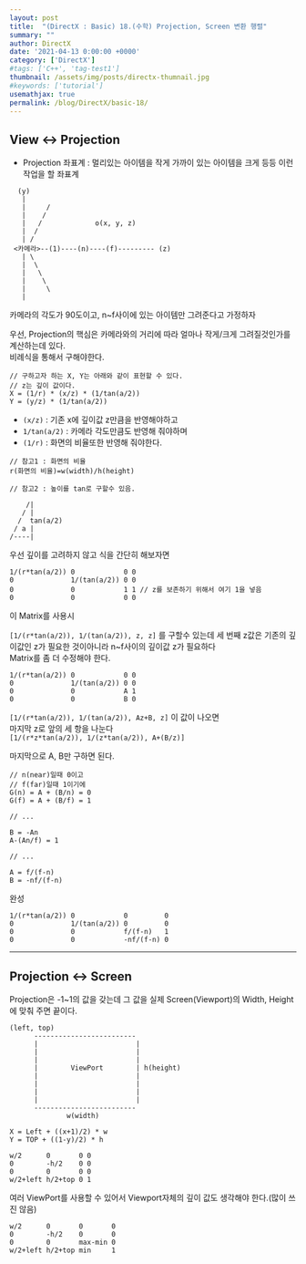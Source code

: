 ```yaml
---
layout: post
title:  "(DirectX : Basic) 18.(수학) Projection, Screen 변환 행렬"
summary: ""
author: DirectX
date: '2021-04-13 0:00:00 +0000'
category: ['DirectX']
#tags: ['C++', 'tag-test1']
thumbnail: /assets/img/posts/directx-thumnail.jpg
#keywords: ['tutorial']
usemathjax: true
permalink: /blog/DirectX/basic-18/
---
```


## View <-> Projection

* Projection 좌표계 : 멀리있는 아이템을 작게 가까이 있는 아이템을 크게 등등 이런 작업을 할 좌표계

```
  (y)
   | 
   |     /
   |    /
   |   /             o(x, y, z)
   |  /
   | /
 <카메라>--(1)----(n)----(f)--------- (z)
   | \
   |  \
   |   \
   |    \
   |     \
   |   
```

카메라의 각도가 90도이고, n~f사이에 있는 아이템만 그려준다고 가정하자

우선, Projection의 핵심은 카메라와의 거리에 따라 얼마나 작게/크게 그려질것인가를 계산하는데 있다.<br>
비례식을 통해서 구해야한다.

```
// 구하고자 하는 X, Y는 아래와 같이 표현할 수 있다.
// z는 깊이 값이다.
X = (1/r) * (x/z) * (1/tan(a/2))
Y = (y/z) * (1/tan(a/2))
```

* `(x/z)` : 기존 x에 깊이값 z만큼을 반영해야하고
* `1/tan(a/2)` : 카메라 각도만큼도 반영해 줘야하며
* `(1/r)` : 화면의 비율또한 반영해 줘야한다.

```
// 참고1 : 화면의 비율
r(화면의 비율)=w(width)/h(height)
```

```
// 참고2 : 높이를 tan로 구할수 있음.

    /|
   / |
  /  tan(a/2)
 / a | 
/----|

```

우선 깊이를 고려하지 않고 식을 간단히 해보자면

```
1/(r*tan(a/2)) 0            0 0
0              1/(tan(a/2)) 0 0
0              0            1 1 // z를 보존하기 위해서 여기 1을 넣음
0              0            0 0
```

이 Matrix를 사용시

`[1/(r*tan(a/2)), 1/(tan(a/2)), z, z]` 를 구할수 있는데 세 번째 z값은 기존의 깊이값인 z가 필요한 것이아니라 n~f사이의 깊이값 z가 필요하다<br>
Matrix를 좀 더 수정해야 한다.

```
1/(r*tan(a/2)) 0            0 0
0              1/(tan(a/2)) 0 0
0              0            A 1
0              0            B 0
```

`[1/(r*tan(a/2)), 1/(tan(a/2)), Az+B, z]` 이 값이 나오면<br>
마지막 z로 앞의 세 항을 나눈다 <br>
`[1/(r*z*tan(a/2)), 1/(z*tan(a/2)), A+(B/z)]`

마지막으로 A, B만 구하면 된다.

```
// n(near)일때 0이고
// f(far)일때 1이기에
G(n) = A + (B/n) = 0
G(f) = A + (B/f) = 1

// ...

B = -An
A-(An/f) = 1

// ...

A = f/(f-n)
B = -nf/(f-n)
```

완성

```
1/(r*tan(a/2)) 0            0         0
0              1/(tan(a/2)) 0         0
0              0            f/(f-n)   1
0              0            -nf/(f-n) 0
```

---

## Projection <-> Screen

Projection은 -1~1의 값을 갖는데 그 값을 실제 Screen(Viewport)의 Width, Height에 맞춰 주면 끝이다.

```
(left, top)
      -------------------------
      |                        |
      |                        |
      |                        |
      |        ViewPort        | h(height)
      |                        |
      |                        |
      |                        |
      |                        |
      -------------------------
              w(width)

X = Left + ((x+1)/2) * w
Y = TOP + ((1-y)/2) * h
```

```
w/2      0       0 0
0        -h/2    0 0
0        0       0 0
w/2+left h/2+top 0 1
```

여러 ViewPort를 사용할 수 있어서 Viewport자체의 깊이 값도 생각해야 한다.(많이 쓰진 않음)

```
w/2      0       0       0
0        -h/2    0       0
0        0       max-min 0
w/2+left h/2+top min     1
```

